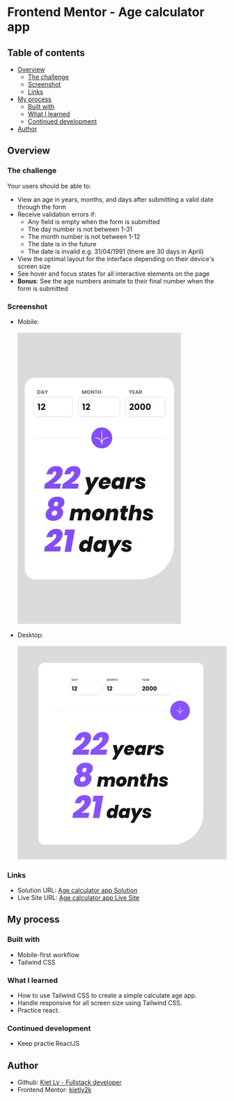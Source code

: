 # Frontend Mentor - Age calculator app

## Table of contents

- [Overview](#overview)
  - [The challenge](#the-challenge)
  - [Screenshot](#screenshot)
  - [Links](#links)
- [My process](#my-process)
  - [Built with](#built-with)
  - [What I learned](#what-i-learned)
  - [Continued development](#continued-development)
- [Author](#author)

## Overview

### The challenge

Your users should be able to:
- View an age in years, months, and days after submitting a valid date through the form
- Receive validation errors if:
  - Any field is empty when the form is submitted
  - The day number is not between 1-31
  - The month number is not between 1-12
  - The date is in the future
  - The date is invalid e.g. 31/04/1991 (there are 30 days in April)
- View the optimal layout for the interface depending on their device's screen size
- See hover and focus states for all interactive elements on the page
- **Bonus**: See the age numbers animate to their final number when the form is submitted

### Screenshot

- Mobile:\
\
![](../../../public/age-calculator/screenshot-mobile.jpeg)

- Desktop:\
\
![](../../../public/age-calculator/screenshot-desktop.png)

### Links

- Solution URL: [Age calculator app Solution](https://github.com/kietly2k/simple-projects/tree/production/src/components/age-caculator)
- Live Site URL: [Age calculator app Live Site](https://kietly2k.github.io/simple-projects/age-calculator)

## My process

### Built with

- Mobile-first workflow
- Tailwind CSS

### What I learned

- How to use Tailwind CSS to create a simple calculate age app.
- Handle responsive for all screen size using Tailwind CSS.
- Practice react.

### Continued development

- Keep practie ReactJS

## Author

- Github: [Kiet Ly - Fullstack developer](https://github.com/kietly2k)
- Frontend Mentor: [kietly2k](https://www.frontendmentor.io/profile/kietly2k)